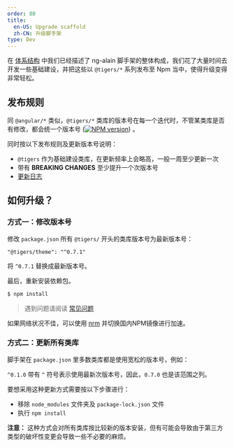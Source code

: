 ```yaml
---
order: 80
title:
  en-US: Upgrade scaffold
  zh-CN: 升级脚手架
type: Dev
---
```


在 [体系结构](/docs/architecture) 中我们已经描述了 ng-alain 脚手架的整体构成，我们花了大量时间去开发一些基础建设，并把这些以 `@tigers/*` 系列发布至 Npm 当中，使得升级变得非常轻松。

## 发布规则

同 `@angular/*` 类似，`@tigers/*` 类库的版本号在每一个迭代时，不管某类库是否有修改，都会统一个版本号 ([![NPM version](https://img.shields.io/npm/v/@tigers/theme.svg)](https://www.npmjs.com/package/@tigers/theme)) 。

同时按以下发布规则及更新版本号说明：

- `@tigers` 作为基础建设类库，在更新频率上会略高，一般一周至少更新一次
- 带有 **BREAKING CHANGES** 至少提升一个次版本号
- [更新日志](https://github.com/cipchk/ng-alain/releases)

## 如何升级？

### 方式一：修改版本号

修改 `package.json` 所有 `@tigers/` 开头的类库版本号为最新版本号：

```
"@tigers/theme": "^0.7.1"
```

将 `^0.7.1` 替换成最新版本号。

最后，重新安装依赖包。

```bash
$ npm install
```

> 遇到问题请阅读 [常见问题](/cli/faq)

如果网络状况不佳，可以使用 [nrm](https://www.npmjs.com/package/nrm) 并切换国内NPM镜像进行加速。

### 方式二：更新所有类库

脚手架在 `package.json` 里多数类库都是使用宽松的版本号，例如：

`^0.1.0` 带有 `^` 符号表示使用最新次版本号，因此，`0.7.0` 也是该范围之列。

要想采用这种更新方式需要按以下步骤进行：

- 移除 `node_modules` 文件夹及 `package-lock.json` 文件
- 执行 `npm install`

**注意：** 这种方式会对所有类库按比较新的版本安装，但有可能会导致由于第三方类型的破坏性变更会导致一些不必要的麻烦。
